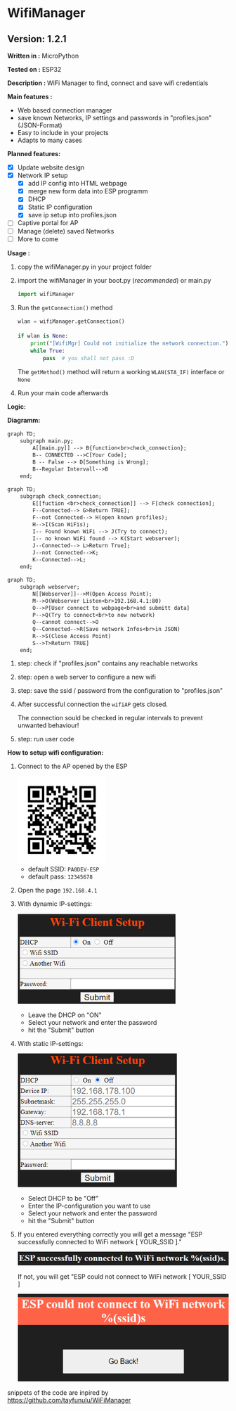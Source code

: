 # WifiManager
 
## Version: 1.2.1

<b>Written in  :</b>   MicroPython

<b>Tested on   :</b>   ESP32

<b>Description : </b> WiFi Manager to find, connect and save wifi credentials

<b>Main features :</b>

- Web based connection manager
- save known Networks, IP settings and passwords in "profiles.json" (JSON-Format)
- Easy to include in your projects
- Adapts to many cases

<b>Planned features:</b>
  
- [X] Update website design
- [X] Network IP setup
    - [X] add IP config into HTML webpage
    - [X] merge new form data into ESP programm
    - [X] DHCP 
    - [X] Static IP configuration
    - [X] save ip setup into profiles.json

- [ ] Captive portal for AP
- [ ] Manage (delete) saved Networks
- [ ] More to come

<b>Usage :</b>

1. copy the wifiManager.py in your project folder
2. import the wifiManager in your boot.py (_recommended_) or main.py 
   
    ```python
    import wifiManager
    ```
3. Run the `getConnection()` method

    ```python
    wlan = wifiManager.getConnection()

    if wlan is None:
        print("[WifiMgr] Could not initialize the network connection.")
        while True:
            pass  # you shall not pass :D
    ```
    The `getMethod()` method will return a working `WLAN(STA_IF)` interface or `None`

4. Run your main code afterwards

<b>Logic: </b>

<b>Diagramm:</b>
```mermaid
graph TD;
    subgraph main.py;
        A[[main.py]] --> B{function<br>check_connection};
        B-- CONNECTED -->C[Your Code];
        B -- False --> D[Something is Wrong];
        B--Regular Intervall-->B
    end;
```
```mermaid
graph TD;
    subgraph check_connection;
        E[[fuction <br>check_connection]] --> F[check connection];
        F--Connected--> G>Return TRUE];
        F--not Connected--> H(open known profiles);
        H-->I(Scan WiFis);
        I-- Found known WiFi --> J(Try to connect);
        I-- no known WiFi found --> K(Start webserver);
        J--Connected--> L>Return True];
        J--not Connected-->K;
        K--Connected-->L;
    end;
```
```mermaid
graph TD;
    subgraph webserver;
        N[[Webserver]]-->M(Open Access Point);
        M-->O(Webserver Listen<br>192.168.4.1:80)
        O-->P[User connect to webpage<br>and submitt data]
        P-->Q(Try to connect<br>to new network)
        Q--cannot connect-->O
        Q--Connected-->R(Save network Infos<br>in JSON)
        R-->S(Close Access Point)
        S-->T>Return TRUE]
    end;
```


1. step: check if "profiles.json" contains any reachable networks
2. step: open a web server to configure a new wifi
3. step: save the ssid / password from the configuration to "profiles.json"
4. After successful connection the `wifiAP` gets closed. 
   
    The connection sould be checked in regular intervals to prevent unwanted behaviour!  

5. step: run user code

<b>How to setup wifi configuration:</b>

1. Connect to the AP opened by the ESP
    
    <img src="docs/WiFi_QR.png" alt="WiFi QR code" width=200px>
    
    - default SSID: `PA0DEV-ESP`
    - default pass: `12345678`
2. Open the page `192.168.4.1`
3. With dynamic IP-settings:

    ![DHCP active](docs/Wifi_setup_dhcp.PNG)

    - Leave the DHCP on "ON"
    - Select your network and enter the password
    - hit the "Submit" button
4. With static IP-settings:

    ![DHCP active](docs/Wifi_setup_static.PNG)

    - Select DHCP to be "Off"
    - Enter the IP-configuration you want to use
    - Select your network and enter the password
    - hit the "Submit" button
5. If you entered everything correctly you will get a message "ESP successfully connected to WiFi network [ YOUR_SSID ]."

    <img src="docs/wifi_connected.PNG" alt="ESP-Connected" width=500>
   
   If not, you will get "ESP could not connect to WiFi network [ YOUR_SSID ]

   <img src="docs/wifi_failed.PNG" alt="ESP-Failed" width=500>


snippets of the code are inpired by https://github.com/tayfunulu/WiFiManager


